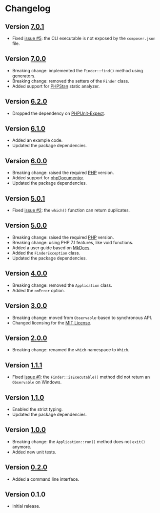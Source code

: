 # Changelog

## Version [7.0.1](https://github.com/cedx/which.php/compare/v7.0.0...v7.0.1)
- Fixed [issue #5](https://github.com/cedx/which.php/issues/5): the CLI executable is not exposed by the `composer.json` file. 

## Version [7.0.0](https://github.com/cedx/which.php/compare/v6.2.0...v7.0.0)
- Breaking change: implemented the `Finder::find()` method using generators.
- Breaking change: removed the setters of the `Finder` class.
- Added support for [PHPStan](https://github.com/phpstan/phpstan) static analyzer.

## Version [6.2.0](https://github.com/cedx/which.php/compare/v6.1.0...v6.2.0)
- Dropped the dependency on [PHPUnit-Expect](https://dev.belin.io/phpunit-expect).

## Version [6.1.0](https://github.com/cedx/which.php/compare/v6.0.0...v6.1.0)
- Added an example code.
- Updated the package dependencies.

## Version [6.0.0](https://github.com/cedx/which.php/compare/v5.0.1...v6.0.0)
- Breaking change: raised the required [PHP](https://secure.php.net) version.
- Added support for [phpDocumentor](https://www.phpdoc.org).
- Updated the package dependencies.

## Version [5.0.1](https://github.com/cedx/which.php/compare/v5.0.0...v5.0.1)
- Fixed [issue #2](https://github.com/cedx/which.php/issues/2): the `which()` function can return duplicates.

## Version [5.0.0](https://github.com/cedx/which.php/compare/v4.0.0...v5.0.0)
- Breaking change: raised the required [PHP](https://secure.php.net) version.
- Breaking change: using PHP 7.1 features, like void functions.
- Added a user guide based on [MkDocs](http://www.mkdocs.org).
- Added the `FinderException` class.
- Updated the package dependencies.

## Version [4.0.0](https://github.com/cedx/which.php/compare/v3.0.0...v4.0.0)
- Breaking change: removed the `Application` class.
- Added the `onError` option.

## Version [3.0.0](https://github.com/cedx/which.php/compare/v2.0.0...v3.0.0)
- Breaking change: moved from `Observable`-based to synchronous API.
- Changed licensing for the [MIT License](https://opensource.org/licenses/MIT).

## Version [2.0.0](https://github.com/cedx/which.php/compare/v1.1.1...v2.0.0)
- Breaking change: renamed the `which` namespace to `Which`.

## Version [1.1.1](https://github.com/cedx/which.php/compare/v1.1.0...v1.1.1)
- Fixed [issue #1](https://github.com/cedx/which.php/issues/1): the `Finder::isExecutable()` method did not return an `Observable` on Windows.

## Version [1.1.0](https://github.com/cedx/which.php/compare/v1.0.0...v1.1.0)
- Enabled the strict typing.
- Updated the package dependencies.

## Version [1.0.0](https://github.com/cedx/which.php/compare/v0.2.0...v1.0.0)
- Breaking change: the `Application::run()` method does not `exit()` anymore.
- Added new unit tests.

## Version [0.2.0](https://github.com/cedx/which.php/compare/v0.1.0...v0.2.0)
- Added a command line interface.

## Version 0.1.0
- Initial release.
